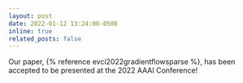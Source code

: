 ```yaml
---
layout: post
date: 2022-01-12 13:24:00-0500
inline: true
related_posts: false
---
```


Our paper, {% reference evci2022gradientflowsparse %}, has been accepted to be presented at the 2022 AAAI Conference!

